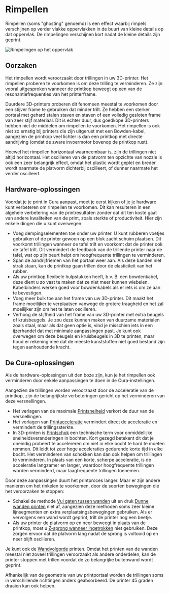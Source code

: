 Rimpellen
====
Rimpellen (soms "ghosting" genoemd) is een effect waarbij rimpels verschijnen op verder vlakke oppervlakken in de buurt van kleine details op dat oppervlak. De rimpelingen verschijnen kort nadat de kleine details zijn geprint.

![Rimpelingen op het oppervlak](../../../articles/images/ringing.jpg)

Oorzaken
----
Het rimpellen wordt veroorzaakt door trillingen in uw 3D-printer. Het rimpellen proberen te voorkomen is om deze trilling te verminderen. Ze zijn vooral uitgesproken wanneer de printkop beweegt op een van de resonantiefrequenties van het printerframe.

Duurdere 3D-printers proberen dit fenomeen meestal te voorkomen door een stijver frame te gebruiken dat minder trilt. Ze hebben een sterker portaal met gehard stalen staven en staven of een volledig gesloten frame van zeer stijf materiaal. Dit is echter duur, dus goedkope 3D-printers hebben niet de middelen om rimpellen te voorkomen. Het rimpellen is ook niet zo ernstig bij printers die zijn uitgerust met een Bowden-kabel, aangezien de printkop veel lichter is dan een printkop met directe aandrijving (omdat de zware invoermotor bovenop de printkop rust).

Hoewel het rimpellen horizontaal waarneembaar is, zijn de trillingen niet altijd horizontaal. Het oscilleren van de platvorm ten opzichte van nozzle is ook een zeer belangrijk effect, omdat het plastic wordt geplet en breder wordt naarmate de platvorm dichterbij oscilleert, of dunner naarmate het verder oscilleert.

Hardware-oplossingen
----
Voordat je je print in Cura aanpast, moet je eerst kijken of je je hardware kunt verbeteren om rimpellen te voorkomen. Dit kan resulteren in een algehele verbetering van de printresultaten zonder dat dit ten koste gaat van andere kwaliteiten van de print, zoals sterkte of productiviteit. Hier zijn enkele dingen die u kunt overwegen:
* Voeg dempingselementen toe onder uw printer. U kunt rubberen voetjes gebruiken of de printer gewoon op een blok zacht schuim plaatsen. Dit voorkomt trillingen wanneer de tafel trilt en voorkomt dat de printer ook de tafel trilt. Dit vermindert de feedback van de trillende printer naar de tafel, wat op zijn beurt helpt om hoogfrequente trillingen te verminderen.
* Span de aandrijfriemen van het portaal weer aan. Als deze banden niet strak staan, kan de printkop gaan trillen door de elasticiteit van het rubber.
* Als uw printkop flexibele hulpstukken heeft, b.v. B. een bowdenkabel, deze dient u zo vast te maken dat ze niet meer kunnen wiebelen. Kabelbinders werken goed voor bowdenkabels als er iets is om ze aan te bevestigen.
* Voeg meer bulk toe aan het frame van uw 3D-printer. Dit maakt het frame moeilijker te verplaatsen vanwege de grotere traagheid en het zal moeilijker zijn om het te laten oscilleren.
* Verhoog de stijfheid van het frame van uw 3D-printer met extra beugels of kruisbeugels. Je zou deze kunnen maken van duurzame materialen zoals staal, maar als dat geen optie is, vind je misschien iets in een ijzerhandel dat met minimale aanpassingen past. Je kunt ook overwegen om deze beugels en kruisbeugels in 3D te printen, maar houd er rekening mee dat de meeste kunststoffen niet goed bestand zijn tegen aanhoudende kracht.

De Cura-oplossingen
----
Als de hardware-oplossingen uit den boze zijn, kun je het rimpellen ook verminderen door enkele aanpassingen te doen in de Cura-instellingen.

Aangezien de trillingen worden veroorzaakt door de acceleratie van de printkop, zijn de belangrijkste verbeteringen gericht op het verminderen van deze versnellingen.
* Het verlagen van de maximale [Printsnelheid](../speed/speed_print.md) verkort de duur van de versnellingen.
* Het verlagen van [Printacceleratie](../speed/acceleration_print.md) vermindert direct de acceleratie en vermindert de trillingssterkte.
* In 3D-printen is [Printschok](../speed/jerk_print.md) een technische term voor onmiddellijke snelheidsveranderingen in bochten. Kort gezegd betekent dit dat je oneindig probeert te accelereren om niet in elke bocht te hard te moeten remmen. Dit leidt tot zeer hoge acceleraties gedurende korte tijd in elke bocht. Het verminderen van schokken kan dan ook helpen om trillingen te verminderen. In plaats van een korte, scherpe acceleratie, is de acceleratie langzamer en langer, waardoor hoogfrequente trillingen worden verminderd, maar laagfrequente trillingen toenemen.

Door deze aanpassingen duurt het printproces langer. Maar er zijn andere manieren om het rinkelen te voorkomen, door de soorten bewegingen die het veroorzaken te stoppen:
* Schakel de methode [Vul gaten tussen wanden](../shell/fill_perimeter_gaps.md) uit en druk [Dunne wanden printen](../shell/fill_outline_gaps.md) niet af, aangezien deze methoden soms zeer kleine lijnsegmenten en extra verplaatsingsbewegingen gebruiken. Als er vervolgens een wand wordt geprint, trilt de printer nog een beetje.
* Als uw printer de platvorm op en neer beweegt in plaats van de printkop, moet u [Z-sprong wanneer ingetrokken](../travel/retraction_hop_enabled.md) niet gebruiken. Deze zorgen ervoor dat de platvorm lang nadat de sprong is voltooid op en neer blijft oscilleren.

Je kunt ook de [Wandvolgorde](../shell/outer_inset_first.md) printen. Omdat het printen van de wanden meestal niet zoveel trillingen veroorzaakt als andere onderdelen, kan de printer stoppen met trillen voordat de zo belangrijke buitenwand wordt geprint.

Afhankelijk van de geometrie van uw printportaal worden de trillingen soms in verschillende richtingen anders geabsorbeerd. De printer 45 graden draaien kan ook helpen.